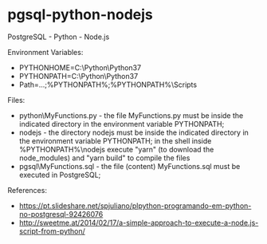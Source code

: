 # pgsql-python-nodejs

PostgreSQL - Python - Node.js

Environment Variables:
- PYTHONHOME=C:\Python\Python37
- PYTHONPATH=C:\Python\Python37
- Path=...;%PYTHONPATH%;%PYTHONPATH%\Scripts

Files:

- python\MyFunctions.py - the file MyFunctions.py must be inside the indicated directory in the environment variable PYTHONPATH;
- nodejs - the directory nodejs must be inside the indicated directory in the environment variable PYTHONPATH; in the shell inside %PYTHONPATH%\nodejs execute "yarn" (to download the node_modules) and "yarn build" to compile the files
- pgsql\MyFunctions.sql - the file (content) MyFunctions.sql must be executed in PostgreSQL;

References:
- https://pt.slideshare.net/spjuliano/plpython-programando-em-python-no-postgresql-92426076
- http://sweetme.at/2014/02/17/a-simple-approach-to-execute-a-node.js-script-from-python/
